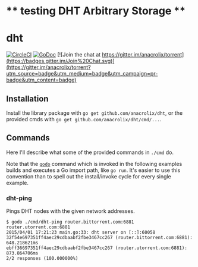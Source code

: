 # ** testing DHT Arbitrary Storage **

# dht

[![CircleCI](https://circleci.com/gh/anacrolix/dht.svg?style=shield)](https://circleci.com/gh/anacrolix/dht)
[![GoDoc](https://godoc.org/github.com/anacrolix/dht?status.svg)](https://godoc.org/github.com/anacrolix/dht)
[![Join the chat at https://gitter.im/anacrolix/torrent](https://badges.gitter.im/Join%20Chat.svg)](https://gitter.im/anacrolix/torrent?utm_source=badge&utm_medium=badge&utm_campaign=pr-badge&utm_content=badge)

## Installation

Install the library package with `go get github.com/anacrolix/dht`, or the provided cmds with `go get github.com/anacrolix/dht/cmd/...`.

## Commands

Here I'll describe what some of the provided commands in `./cmd` do.

Note that the [`godo`](https://github.com/anacrolix/godo) command which is invoked in the following examples builds and executes a Go import path, like `go run`. It's easier to use this convention than to spell out the install/invoke cycle for every single example.

### dht-ping

Pings DHT nodes with the given network addresses.

    $ godo ./cmd/dht-ping router.bittorrent.com:6881 router.utorrent.com:6881
    2015/04/01 17:21:23 main.go:33: dht server on [::]:60058
    32f54e697351ff4aec29cdbaabf2fbe3467cc267 (router.bittorrent.com:6881): 648.218621ms
    ebff36697351ff4aec29cdbaabf2fbe3467cc267 (router.utorrent.com:6881): 873.864706ms
    2/2 responses (100.000000%)
